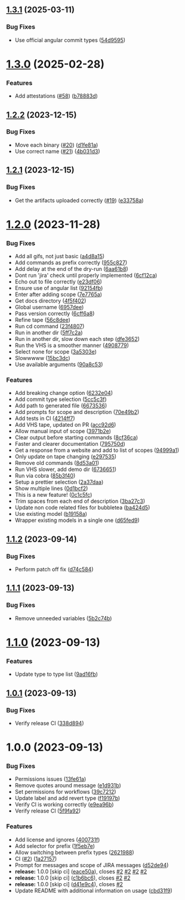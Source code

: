 ## [1.3.1](https://github.com/PossibleLlama/commit-check/compare/v1.3.0...v1.3.1) (2025-03-11)


### Bug Fixes

* Use official angular commit types ([54d9595](https://github.com/PossibleLlama/commit-check/commit/54d95957716a9e077e27abc11e0e425121e88b13))

# [1.3.0](https://github.com/PossibleLlama/commit-check/compare/v1.2.2...v1.3.0) (2025-02-28)


### Features

* Add attestations ([#58](https://github.com/PossibleLlama/commit-check/issues/58)) ([b78883d](https://github.com/PossibleLlama/commit-check/commit/b78883d63ea2e42f674e813c2669dc5f14b60604))

## [1.2.2](https://github.com/PossibleLlama/commit-check/compare/v1.2.1...v1.2.2) (2023-12-15)


### Bug Fixes

* Move each binary ([#20](https://github.com/PossibleLlama/commit-check/issues/20)) ([d1fe81a](https://github.com/PossibleLlama/commit-check/commit/d1fe81a17ed57b9e6fb3e8156b49425630d9dbf6))
* Use correct name ([#21](https://github.com/PossibleLlama/commit-check/issues/21)) ([4b031d3](https://github.com/PossibleLlama/commit-check/commit/4b031d305dfcfb5b073deb5ae3bdbd4af978d4ab))

## [1.2.1](https://github.com/PossibleLlama/commit-check/compare/v1.2.0...v1.2.1) (2023-12-15)


### Bug Fixes

* Get the artifacts uploaded correctly ([#19](https://github.com/PossibleLlama/commit-check/issues/19)) ([e33758a](https://github.com/PossibleLlama/commit-check/commit/e33758a0799dca9e83ec13b016fed960c769aead))

# [1.2.0](https://github.com/PossibleLlama/commit-check/compare/v1.1.2...v1.2.0) (2023-11-28)


### Bug Fixes

* Add all gifs, not just basic ([a4d8a15](https://github.com/PossibleLlama/commit-check/commit/a4d8a1544f76e7b784c7d0583ac2e56b5acd9a42))
* Add commands as prefix correctly ([955c827](https://github.com/PossibleLlama/commit-check/commit/955c8270b6b68270dffa5c9e44fa7c45e2e5b805))
* Add delay at the end of the dry-run ([6aa61b8](https://github.com/PossibleLlama/commit-check/commit/6aa61b83ecb62880b7eb04aa8c68a47c5b132f08))
* Dont run 'jira' check until properly implemented ([6cf12ca](https://github.com/PossibleLlama/commit-check/commit/6cf12ca584a181a254c975001f1526e95b070df0))
* Echo out to file correctly ([e23df06](https://github.com/PossibleLlama/commit-check/commit/e23df0662b8aac6a6f32e47d1b7db0d38c997f32))
* Ensure use of angular list ([92154fb](https://github.com/PossibleLlama/commit-check/commit/92154fb690ec01e309e691899468652e268bd7c4))
* Enter after adding scope ([7e7765a](https://github.com/PossibleLlama/commit-check/commit/7e7765a19870911d6be106111ac75c56b83da687))
* Get docs directory ([4f5f402](https://github.com/PossibleLlama/commit-check/commit/4f5f4028f4deb62d28d52d5f3f0a9dd31bb75323))
* Global username ([6957dee](https://github.com/PossibleLlama/commit-check/commit/6957deec52d22b929361eeb5f457a9ca58e87762))
* Pass version correctly ([6cff6a8](https://github.com/PossibleLlama/commit-check/commit/6cff6a8a0b90bc56e11b27bd80ca1544887a5670))
* Refine tape ([56c8dee](https://github.com/PossibleLlama/commit-check/commit/56c8dee782fff0f2601a627f0f49dc43a8a3a530))
* Run cd command ([23f4807](https://github.com/PossibleLlama/commit-check/commit/23f48070f671069a4555b8dfdf782332d7fd39e3))
* Run in another dir ([5ff7c2a](https://github.com/PossibleLlama/commit-check/commit/5ff7c2ac0ccbfaaaf1268388b3def33024e7b83c))
* Run in another dir, slow down each step ([dfe3652](https://github.com/PossibleLlama/commit-check/commit/dfe3652c4b5529bfbc832ae108d3cd1cc84cb7e8))
* Run the VHS is a smoother manner ([4908779](https://github.com/PossibleLlama/commit-check/commit/4908779ac3fba42d3a4330f81e8e13eb7aa364e4))
* Select none for scope ([3a5303e](https://github.com/PossibleLlama/commit-check/commit/3a5303e6d1ecf230a40908f0675f4525b942442f))
* Slowwwww ([15bc3dc](https://github.com/PossibleLlama/commit-check/commit/15bc3dc354f94648d0a57aaed7a59b5ae9383453))
* Use available arguments ([90a8c53](https://github.com/PossibleLlama/commit-check/commit/90a8c53ea3f82c11202465092c6059340cf07af2))


### Features

* Add breaking change option ([6232e04](https://github.com/PossibleLlama/commit-check/commit/6232e04919527a83e3b78592d760c2f0fe274676))
* Add commit type selection ([5cc5c3f](https://github.com/PossibleLlama/commit-check/commit/5cc5c3f385b703aee4c61ce9325f069966118610))
* Add path to generated file ([6673536](https://github.com/PossibleLlama/commit-check/commit/667353665ba6173d3346f98fbbf198feb0232da9))
* Add prompts for scope and description ([70e49b2](https://github.com/PossibleLlama/commit-check/commit/70e49b20c1a4fa46444c4bbf70eb44f76b95e3bd))
* Add tests in CI ([4214ff7](https://github.com/PossibleLlama/commit-check/commit/4214ff76b3f79470281cd194e235b6ade33ff33f))
* Add VHS tape, updated on PR ([acc92d6](https://github.com/PossibleLlama/commit-check/commit/acc92d620b156dd63fb08bb38b217c64f35e2d75))
* Allow manual input of scope ([3971b2e](https://github.com/PossibleLlama/commit-check/commit/3971b2ea9a241fd3270d6d1698c431278d443d1b))
* Clear output before starting commands ([8cf36ca](https://github.com/PossibleLlama/commit-check/commit/8cf36ca0ad0a1ad8e884ac7cbe083d6f88bcb3c6))
* Faster and clearer documentation ([795750d](https://github.com/PossibleLlama/commit-check/commit/795750da93fc6e9036f998590d7b16a491b7716a))
* Get a response from a website and add to list of scopes ([94999a1](https://github.com/PossibleLlama/commit-check/commit/94999a1dffb0971d3f5f5a6011c1fec35fc60942))
* Only update on tape changing ([e297535](https://github.com/PossibleLlama/commit-check/commit/e2975359b2d0b212c7c05a0bb9838bc804a9e036))
* Remove old commands ([8d53a01](https://github.com/PossibleLlama/commit-check/commit/8d53a017f85096373785af4edebbca77153cc128))
* Run VHS slower, add demo dir ([6736651](https://github.com/PossibleLlama/commit-check/commit/6736651caecaf80337345d10db75e08e6df9f6b8))
* Run via cobra ([85b3f40](https://github.com/PossibleLlama/commit-check/commit/85b3f402ba70bea9fc7783950db3b74daf7d5efc))
* Setup a prettier selection ([2a37daa](https://github.com/PossibleLlama/commit-check/commit/2a37daab4e814e5c1cf76a9e6823a6e49cb69e86))
* Show multiple lines ([0d1bcf2](https://github.com/PossibleLlama/commit-check/commit/0d1bcf2c8c8d98164263d0c48ac7c31a6f3d4543))
* This is a new feature! ([0c1c5fc](https://github.com/PossibleLlama/commit-check/commit/0c1c5fca30894552b36914adcadbc97559a8aac8))
* Trim spaces from each end of description ([3ba27c3](https://github.com/PossibleLlama/commit-check/commit/3ba27c3215d0895ee65b048383d46c44f5fc1326))
* Update non code related files for bubbletea ([ba424d5](https://github.com/PossibleLlama/commit-check/commit/ba424d59295ae552178d9ff099ae0f86da0b573d))
* Use existing model ([b19158a](https://github.com/PossibleLlama/commit-check/commit/b19158a76249639e3ca69e39c2b0dd2033c8c045))
* Wrapper existing models in a single one ([d65fed9](https://github.com/PossibleLlama/commit-check/commit/d65fed92ba0c268c23dbc8871de400183788fbf2))

## [1.1.2](https://github.com/PossibleLlama/commit-check/compare/v1.1.1...v1.1.2) (2023-09-14)


### Bug Fixes

* Perform patch off fix ([d74c584](https://github.com/PossibleLlama/commit-check/commit/d74c584857aeefb6ef1396fa3be5bc2fa3bc088b))

## [1.1.1](https://github.com/PossibleLlama/commit-check/compare/v1.1.0...v1.1.1) (2023-09-13)


### Bug Fixes

* Remove unneeded variables ([5b2c74b](https://github.com/PossibleLlama/commit-check/commit/5b2c74b708965e1f9208874db50cf0c8ed33220b))

# [1.1.0](https://github.com/PossibleLlama/commit-check/compare/v1.0.1...v1.1.0) (2023-09-13)


### Features

* Update type to type list ([9ad16fb](https://github.com/PossibleLlama/commit-check/commit/9ad16fbe68e4ab0ea18201ed44d12c05a2d5fd77))

## [1.0.1](https://github.com/PossibleLlama/commit-check/compare/v1.0.0...v1.0.1) (2023-09-13)


### Bug Fixes

* Verify release CI ([338d894](https://github.com/PossibleLlama/commit-check/commit/338d894745456e49a86d2fcfb85eecc0dca69e5f))

# 1.0.0 (2023-09-13)


### Bug Fixes

* Permissions issues ([13fe61a](https://github.com/PossibleLlama/commit-check/commit/13fe61a07f8fdc123a2270898f1eaa0b9ce70445))
* Remove quotes around message ([e1d931b](https://github.com/PossibleLlama/commit-check/commit/e1d931b435482f52e9417dca3342d03bb4daf753))
* Set permissions for workflows ([39c7212](https://github.com/PossibleLlama/commit-check/commit/39c721273662e622f5d1642c72fa86b58cacffc6))
* Update label and add revert type ([f19197b](https://github.com/PossibleLlama/commit-check/commit/f19197be4d6d97383e3049a82834fa8ad6860032))
* Verify CI is working correctly ([e9ea96b](https://github.com/PossibleLlama/commit-check/commit/e9ea96b72ffde1727db80b42e6f6ff080a154b3d))
* Verify release CI ([5f9fa92](https://github.com/PossibleLlama/commit-check/commit/5f9fa927a441bc689e423da4d279e3914321817e))


### Features

* Add license and ignores ([400731f](https://github.com/PossibleLlama/commit-check/commit/400731f37b54430af52e69d067d534dbc9708526))
* Add selector for prefix ([1f5eb7e](https://github.com/PossibleLlama/commit-check/commit/1f5eb7e1534fe32923fead173cd13932803320fb))
* Allow switching between prefix types ([2621988](https://github.com/PossibleLlama/commit-check/commit/2621988748593adc539e3c736811ebfa8b119f1e))
* CI ([#2](https://github.com/PossibleLlama/commit-check/issues/2)) ([1a27157](https://github.com/PossibleLlama/commit-check/commit/1a2715708b1d2c3b29b6db53b079ec0228dd5e54))
* Prompt for messages and scope of JIRA messages ([d52de94](https://github.com/PossibleLlama/commit-check/commit/d52de946f9843237ebef198f08247e5b808d8803))
* **release:** 1.0.0 [skip ci] ([eace50a](https://github.com/PossibleLlama/commit-check/commit/eace50a855abcc82b56f35c13c99cf430816c2df)), closes [#2](https://github.com/PossibleLlama/commit-check/issues/2) [#2](https://github.com/PossibleLlama/commit-check/issues/2) [#2](https://github.com/PossibleLlama/commit-check/issues/2) [#2](https://github.com/PossibleLlama/commit-check/issues/2)
* **release:** 1.0.0 [skip ci] ([c1b6bc6](https://github.com/PossibleLlama/commit-check/commit/c1b6bc6961559375df7732e9fae55dac147a698f)), closes [#2](https://github.com/PossibleLlama/commit-check/issues/2) [#2](https://github.com/PossibleLlama/commit-check/issues/2)
* **release:** 1.0.0 [skip ci] ([d41e9c4](https://github.com/PossibleLlama/commit-check/commit/d41e9c4fa411ca5851fefb3f3c5f99e1ab225bfd)), closes [#2](https://github.com/PossibleLlama/commit-check/issues/2)
* Update README with additional information on usage ([cbd31f9](https://github.com/PossibleLlama/commit-check/commit/cbd31f977f4113fd455d44a417d3c014b5cbfbf6))
